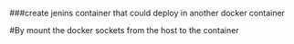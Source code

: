 ###create jenins container that could deploy in another docker container 

#By mount the docker sockets from the host to the container
